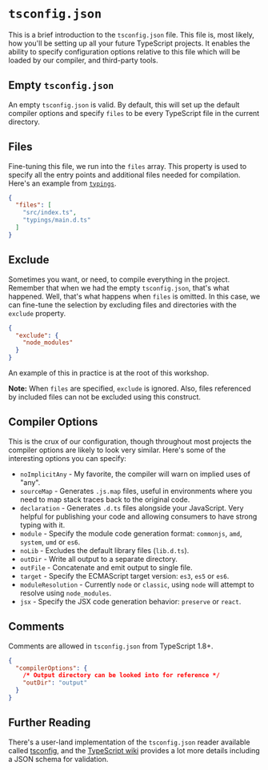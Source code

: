 # `tsconfig.json`

This is a brief introduction to the `tsconfig.json` file. This file is, most likely, how you'll be setting up all your future TypeScript projects. It enables the ability to specify configuration options relative to this file which will be loaded by our compiler, and third-party tools.

## Empty `tsconfig.json`

An empty `tsconfig.json` is valid. By default, this will set up the default compiler options and specify `files` to be every TypeScript file in the current directory.

## Files

Fine-tuning this file, we run into the `files` array. This property is used to specify all the entry points and additional files needed for compilation. Here's an example from [`typings`](https://github.com/typings/typings/blob/366a1bfdd6865e154b7dbc0a6fa1e14c1b5c01e4/tsconfig.json#L12-L55).

```json
{
  "files": [
    "src/index.ts",
    "typings/main.d.ts"
  ]
}
```

## Exclude

Sometimes you want, or need, to compile everything in the project. Remember that when we had the empty `tsconfig.json`, that's what happened. Well, that's what happens when `files` is omitted. In this case, we can fine-tune the selection by excluding files and directories with the `exclude` property.

```json
{
  "exclude": {
    "node_modules"
  }
}
```

An example of this in practice is at the root of this workshop.

**Note:** When `files` are specified, `exclude` is ignored. Also, files referenced by included files can not be excluded using this construct.

## Compiler Options

This is the crux of our configuration, though throughout most projects the compiler options are likely to look very similar. Here's some of the interesting options you can specify:

* `noImplicitAny` - My favorite, the compiler will warn on implied uses of "any".
* `sourceMap` - Generates `.js.map` files, useful in environments where you need to map stack traces back to the original code.
* `declaration` - Generates `.d.ts` files alongside your JavaScript. Very helpful for publishing your code and allowing consumers to have strong typing with it.
* `module` - Specify the module code generation format: `commonjs`, `amd`, `system`, `umd` or `es6`.
* `noLib` - Excludes the default library files (`lib.d.ts`).
* `outDir` - Write all output to a separate directory.
* `outFile` - Concatenate and emit output to single file.
* `target` - Specify the ECMAScript target version: `es3`, `es5` or `es6`.
* `moduleResolution` - Currently `node` or `classic`, using `node` will attempt to resolve using `node_modules`.
* `jsx` - Specify the JSX code generation behavior: `preserve` or `react`.

## Comments

Comments are allowed in `tsconfig.json` from TypeScript 1.8+.

```json
{
  "compilerOptions": {
    /* Output directory can be looked into for reference */
    "outDir": "output"
  }
}
```

## Further Reading

There's a user-land implementation of the `tsconfig.json` reader available called [tsconfig](https://github.com/TypeStrong/tsconfig), and the [TypeScript wiki](https://github.com/Microsoft/TypeScript/wiki/tsconfig.json) provides a lot more details including a JSON schema for validation.
